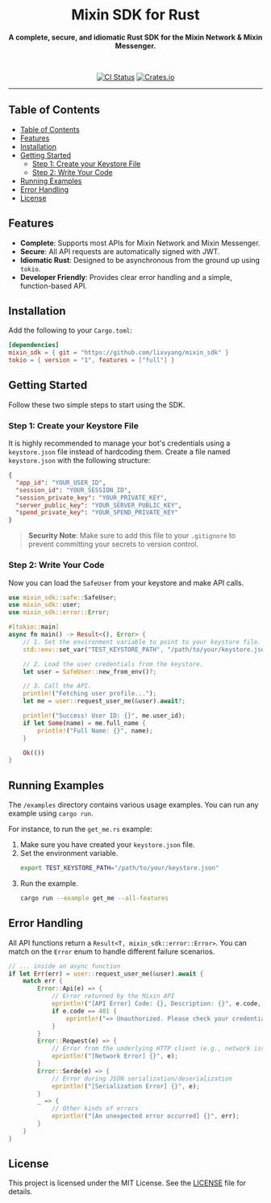 <div align="center">

<h1>Mixin SDK for Rust</h1>

**A complete, secure, and idiomatic Rust SDK for the Mixin Network & Mixin Messenger.**

<br />

[![CI Status](https://img.shields.io/github/actions/workflow/status/lixvyang/mixin_sdk/ci.yml?branch=master&style=flat-square)](https://github.com/lixvyang/mixin_sdk/actions)
[![Crates.io](https://img.shields.io/crates/v/mixin-sdk.svg?style=flat-square)](https://crates.io/crates/mixin_sdk)

</div>

---

## Table of Contents

- [Table of Contents](#table-of-contents)
- [Features](#features)
- [Installation](#installation)
- [Getting Started](#getting-started)
  - [Step 1: Create your Keystore File](#step-1-create-your-keystore-file)
  - [Step 2: Write Your Code](#step-2-write-your-code)
- [Running Examples](#running-examples)
- [Error Handling](#error-handling)
- [License](#license)

## Features

*   **Complete**: Supports most APIs for Mixin Network and Mixin Messenger.
*   **Secure**: All API requests are automatically signed with JWT.
*   **Idiomatic Rust**: Designed to be asynchronous from the ground up using `tokio`.
*   **Developer Friendly**: Provides clear error handling and a simple, function-based API.

## Installation

Add the following to your `Cargo.toml`:

```toml
[dependencies]
mixin_sdk = { git = "https://github.com/lixvyang/mixin_sdk" }
tokio = { version = "1", features = ["full"] }
```

## Getting Started

Follow these two simple steps to start using the SDK.

### Step 1: Create your Keystore File

It is highly recommended to manage your bot's credentials using a `keystore.json` file instead of hardcoding them. Create a file named `keystore.json` with the following structure:

```json
{
  "app_id": "YOUR_USER_ID",
  "session_id": "YOUR_SESSION_ID",
  "session_private_key": "YOUR_PRIVATE_KEY",
  "server_public_key": "YOUR_SERVER_PUBLIC_KEY",
  "spend_private_key": "YOUR_SPEND_PRIVATE_KEY"
}
```
> **Security Note**: Make sure to add this file to your `.gitignore` to prevent committing your secrets to version control.

### Step 2: Write Your Code

Now you can load the `SafeUser` from your keystore and make API calls.

```rust
use mixin_sdk::safe::SafeUser;
use mixin_sdk::user;
use mixin_sdk::error::Error;

#[tokio::main]
async fn main() -> Result<(), Error> {
    // 1. Set the environment variable to point to your keystore file.
    std::env::set_var("TEST_KEYSTORE_PATH", "/path/to/your/keystore.json");

    // 2. Load the user credentials from the keystore.
    let user = SafeUser::new_from_env()?;

    // 3. Call the API.
    println!("Fetching user profile...");
    let me = user::request_user_me(&user).await?;

    println!("Success! User ID: {}", me.user_id);
    if let Some(name) = me.full_name {
        println!("Full Name: {}", name);
    }

    Ok(())
}
```

## Running Examples

The `/examples` directory contains various usage examples. You can run any example using `cargo run`.

For instance, to run the `get_me.rs` example:

1.  Make sure you have created your `keystore.json` file.
2.  Set the environment variable.
    ```bash
    export TEST_KEYSTORE_PATH="/path/to/your/keystore.json"
    ```
3.  Run the example.
    ```bash
    cargo run --example get_me --all-features
    ```

## Error Handling

All API functions return a `Result<T, mixin_sdk::error::Error>`. You can match on the `Error` enum to handle different failure scenarios.

```rust
// ... inside an async function
if let Err(err) = user::request_user_me(&user).await {
    match err {
        Error::Api(e) => {
            // Error returned by the Mixin API
            eprintln!("[API Error] Code: {}, Description: {}", e.code, e.description);
            if e.code == 401 {
                eprintln!("=> Unauthorized. Please check your credentials.");
            }
        }
        Error::Reqwest(e) => {
            // Error from the underlying HTTP client (e.g., network issues)
            eprintln!("[Network Error] {}", e);
        }
        Error::Serde(e) => {
            // Error during JSON serialization/deserialization
            eprintln!("[Serialization Error] {}", e);
        }
        _ => {
            // Other kinds of errors
            eprintln!("[An unexpected error occurred] {}", err);
        }
    }
}
```

## License

This project is licensed under the MIT License. See the [LICENSE](LICENSE) file for details.
